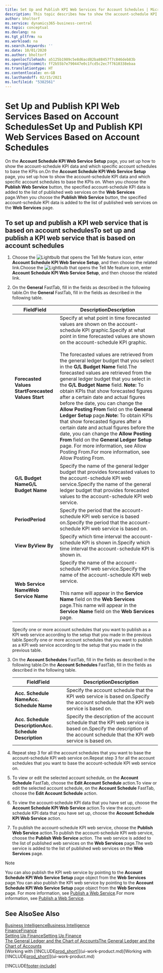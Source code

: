 ```yaml
---
title: Set Up and Publish KPI Web Services for Account Schedules | Microsoft Docs
description: This topic describes how to show the account-schedule KPI data based on specific account schedules.
author: bholtorf
ms.service: dynamics365-business-central
ms.topic: conceptual
ms.devlang: na
ms.tgt_pltfrm: na
ms.workload: na
ms.search.keywords: ''
ms.date: 10/01/2020
ms.author: bholtorf
ms.openlocfilehash: a5125b1989c5e8d6acd82ba88457f7c846deb83b
ms.sourcegitcommit: ff2b55b7e790447e0c1fcd5c2ec7f7610338ebaa
ms.translationtype: HT
ms.contentlocale: en-GB
ms.lasthandoff: 02/15/2021
ms.locfileid: "5382561"
---
```

# <a name="set-up-and-publish-kpi-web-services-based-on-account-schedules"></a><span data-ttu-id="d4bb8-103">Set Up and Publish KPI Web Services Based on Account Schedules</span><span class="sxs-lookup"><span data-stu-id="d4bb8-103">Set Up and Publish KPI Web Services Based on Account Schedules</span></span>
<span data-ttu-id="d4bb8-104">On the **Account Schedule KPI Web Service Setup** page, you set up how to show the account-schedule KPI data and which specific account schedules to base the KPIs on.</span><span class="sxs-lookup"><span data-stu-id="d4bb8-104">On the **Account Schedule KPI Web Service Setup** page, you set up how to show the account-schedule KPI data and which specific account schedules to base the KPIs on.</span></span> <span data-ttu-id="d4bb8-105">When you choose the **Publish Web Service** button, the specified account-schedule KPI data is added to the list of published web services on the **Web Services** page.</span><span class="sxs-lookup"><span data-stu-id="d4bb8-105">When you choose the **Publish Web Service** button, the specified account-schedule KPI data is added to the list of published web services on the **Web Services** page.</span></span>  

## <a name="to-set-up-and-publish-a-kpi-web-service-that-is-based-on-account-schedules"></a><span data-ttu-id="d4bb8-106">To set up and publish a KPI web service that is based on account schedules</span><span class="sxs-lookup"><span data-stu-id="d4bb8-106">To set up and publish a KPI web service that is based on account schedules</span></span>  
1.  <span data-ttu-id="d4bb8-107">Choose the ![Lightbulb that opens the Tell Me feature](media/ui-search/search_small.png "Tell me what you want to do") icon, enter **Account Schedule KPI Web Service Setup**, and then choose the related link.</span><span class="sxs-lookup"><span data-stu-id="d4bb8-107">Choose the ![Lightbulb that opens the Tell Me feature](media/ui-search/search_small.png "Tell me what you want to do") icon, enter **Account Schedule KPI Web Service Setup**, and then choose the related link.</span></span>  
2.  <span data-ttu-id="d4bb8-108">On the **General** FastTab, fill in the fields as described in the following table.</span><span class="sxs-lookup"><span data-stu-id="d4bb8-108">On the **General** FastTab, fill in the fields as described in the following table.</span></span>  

    |<span data-ttu-id="d4bb8-109">Field</span><span class="sxs-lookup"><span data-stu-id="d4bb8-109">Field</span></span>|<span data-ttu-id="d4bb8-110">Description</span><span class="sxs-lookup"><span data-stu-id="d4bb8-110">Description</span></span>|  
    |---------------------------------|---------------------------------------|  
    |<span data-ttu-id="d4bb8-111">**Forecasted Values Start**</span><span class="sxs-lookup"><span data-stu-id="d4bb8-111">**Forecasted Values Start**</span></span>|<span data-ttu-id="d4bb8-112">Specify at what point in time forecasted values are shown on the account-schedule KPI graphic.</span><span class="sxs-lookup"><span data-stu-id="d4bb8-112">Specify at what point in time forecasted values are shown on the account-schedule KPI graphic.</span></span><br /><br /> <span data-ttu-id="d4bb8-113">The forecasted values are retrieved from the general ledger budget that you select in the **G/L Budget Name** field.</span><span class="sxs-lookup"><span data-stu-id="d4bb8-113">The forecasted values are retrieved from the general ledger budget that you select in the **G/L Budget Name** field.</span></span> <span data-ttu-id="d4bb8-114">**Note:**  To obtain KPIs that show forecasted figures after a certain date and actual figures before the date, you can change the **Allow Posting From** field on the **General Ledger Setup** page.</span><span class="sxs-lookup"><span data-stu-id="d4bb8-114">**Note:**  To obtain KPIs that show forecasted figures after a certain date and actual figures before the date, you can change the **Allow Posting From** field on the **General Ledger Setup** page.</span></span> <span data-ttu-id="d4bb8-115">For more information, see Allow Posting From.</span><span class="sxs-lookup"><span data-stu-id="d4bb8-115">For more information, see Allow Posting From.</span></span>|  
    |<span data-ttu-id="d4bb8-116">**G/L Budget Name**</span><span class="sxs-lookup"><span data-stu-id="d4bb8-116">**G/L Budget Name**</span></span>|<span data-ttu-id="d4bb8-117">Specify the name of the general ledger budget that provides forecasted values to the account-schedule KPI web service.</span><span class="sxs-lookup"><span data-stu-id="d4bb8-117">Specify the name of the general ledger budget that provides forecasted values to the account-schedule KPI web service.</span></span>|  
    |<span data-ttu-id="d4bb8-118">**Period**</span><span class="sxs-lookup"><span data-stu-id="d4bb8-118">**Period**</span></span>|<span data-ttu-id="d4bb8-119">Specify the period that the account-schedule KPI web service is based on.</span><span class="sxs-lookup"><span data-stu-id="d4bb8-119">Specify the period that the account-schedule KPI web service is based on.</span></span>|  
    |<span data-ttu-id="d4bb8-120">**View By**</span><span class="sxs-lookup"><span data-stu-id="d4bb8-120">**View By**</span></span>|<span data-ttu-id="d4bb8-121">Specify which time interval the account-schedule KPI is shown in.</span><span class="sxs-lookup"><span data-stu-id="d4bb8-121">Specify which time interval the account-schedule KPI is shown in.</span></span>|  
    |<span data-ttu-id="d4bb8-122">**Web Service Name**</span><span class="sxs-lookup"><span data-stu-id="d4bb8-122">**Web Service Name**</span></span>|<span data-ttu-id="d4bb8-123">Specify the name of the account-schedule KPI web service.</span><span class="sxs-lookup"><span data-stu-id="d4bb8-123">Specify the name of the account-schedule KPI web service.</span></span><br /><br /> <span data-ttu-id="d4bb8-124">This name will appear in the **Service Name** field on the **Web Services** page.</span><span class="sxs-lookup"><span data-stu-id="d4bb8-124">This name will appear in the **Service Name** field on the **Web Services** page.</span></span>|  

    <span data-ttu-id="d4bb8-125">Specify one or more account schedules that you want to publish as a KPI web service according to the setup that you made in the previous table.</span><span class="sxs-lookup"><span data-stu-id="d4bb8-125">Specify one or more account schedules that you want to publish as a KPI web service according to the setup that you made in the previous table.</span></span>  

3.  <span data-ttu-id="d4bb8-126">On the **Account Schedules** FastTab, fill in the fields as described in the following table.</span><span class="sxs-lookup"><span data-stu-id="d4bb8-126">On the **Account Schedules** FastTab, fill in the fields as described in the following table.</span></span>  

    |<span data-ttu-id="d4bb8-127">Field</span><span class="sxs-lookup"><span data-stu-id="d4bb8-127">Field</span></span>|<span data-ttu-id="d4bb8-128">Description</span><span class="sxs-lookup"><span data-stu-id="d4bb8-128">Description</span></span>|  
    |---------------------------------|---------------------------------------|  
    |<span data-ttu-id="d4bb8-129">**Acc. Schedule Name**</span><span class="sxs-lookup"><span data-stu-id="d4bb8-129">**Acc. Schedule Name**</span></span>|<span data-ttu-id="d4bb8-130">Specify the account schedule that the KPI web service is based on.</span><span class="sxs-lookup"><span data-stu-id="d4bb8-130">Specify the account schedule that the KPI web service is based on.</span></span>|  
    |<span data-ttu-id="d4bb8-131">**Acc. Schedule Description**</span><span class="sxs-lookup"><span data-stu-id="d4bb8-131">**Acc. Schedule Description**</span></span>|<span data-ttu-id="d4bb8-132">Specify the description of the account schedule that the KPI web service is based on.</span><span class="sxs-lookup"><span data-stu-id="d4bb8-132">Specify the description of the account schedule that the KPI web service is based on.</span></span>|  

4.  <span data-ttu-id="d4bb8-133">Repeat step 3 for all the account schedules that you want to base the account-schedule KPI web service on.</span><span class="sxs-lookup"><span data-stu-id="d4bb8-133">Repeat step 3 for all the account schedules that you want to base the account-schedule KPI web service on.</span></span>  
5.  <span data-ttu-id="d4bb8-134">To view or edit the selected account schedule, on the **Account Schedule** FastTab, choose the **Edit Account Schedule** action.</span><span class="sxs-lookup"><span data-stu-id="d4bb8-134">To view or edit the selected account schedule, on the **Account Schedule** FastTab, choose the **Edit Account Schedule** action.</span></span>  
6.  <span data-ttu-id="d4bb8-135">To view the account-schedule KPI data that you have set up, choose the **Account Schedule KPI Web Service** action.</span><span class="sxs-lookup"><span data-stu-id="d4bb8-135">To view the account-schedule KPI data that you have set up, choose the **Account Schedule KPI Web Service** action.</span></span>  
7.  <span data-ttu-id="d4bb8-136">To publish the account-schedule KPI web service, choose the **Publish Web Service** action.</span><span class="sxs-lookup"><span data-stu-id="d4bb8-136">To publish the account-schedule KPI web service, choose the **Publish Web Service** action.</span></span> <span data-ttu-id="d4bb8-137">The web service is added to the list of published web services on the **Web Services** page.</span><span class="sxs-lookup"><span data-stu-id="d4bb8-137">The web service is added to the list of published web services on the **Web Services** page.</span></span>  

> [!NOTE]  
>  <span data-ttu-id="d4bb8-138">You can also publish the KPI web service by pointing to the **Account Schedule KPI Web Service Setup** page object from the **Web Services** page.</span><span class="sxs-lookup"><span data-stu-id="d4bb8-138">You can also publish the KPI web service by pointing to the **Account Schedule KPI Web Service Setup** page object from the **Web Services** page.</span></span> <span data-ttu-id="d4bb8-139">For more information, see [Publish a Web Service](across-how-publish-web-service.md).</span><span class="sxs-lookup"><span data-stu-id="d4bb8-139">For more information, see [Publish a Web Service](across-how-publish-web-service.md).</span></span>  

## <a name="see-also"></a><span data-ttu-id="d4bb8-140">See Also</span><span class="sxs-lookup"><span data-stu-id="d4bb8-140">See Also</span></span>  
[<span data-ttu-id="d4bb8-141">Business Intelligence</span><span class="sxs-lookup"><span data-stu-id="d4bb8-141">Business Intelligence</span></span>](bi.md)  
[<span data-ttu-id="d4bb8-142">Finance</span><span class="sxs-lookup"><span data-stu-id="d4bb8-142">Finance</span></span>](finance.md)  
[<span data-ttu-id="d4bb8-143">Setting Up Finance</span><span class="sxs-lookup"><span data-stu-id="d4bb8-143">Setting Up Finance</span></span>](finance-setup-finance.md)  
[<span data-ttu-id="d4bb8-144">The General Ledger and the Chart of Accounts</span><span class="sxs-lookup"><span data-stu-id="d4bb8-144">The General Ledger and the Chart of Accounts</span></span>](finance-general-ledger.md)  
<span data-ttu-id="d4bb8-145">[Working with [!INCLUDE[prod_short](includes/prod_short.md)]](ui-work-product.md)</span><span class="sxs-lookup"><span data-stu-id="d4bb8-145">[Working with [!INCLUDE[prod_short](includes/prod_short.md)]](ui-work-product.md)</span></span>


[!INCLUDE[footer-include](includes/footer-banner.md)]